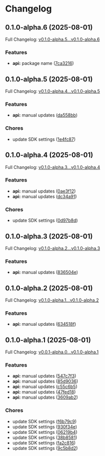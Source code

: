 # Changelog

## 0.1.0-alpha.6 (2025-08-01)

Full Changelog: [v0.1.0-alpha.5...v0.1.0-alpha.6](https://github.com/Orin-Labs/entities-python/compare/v0.1.0-alpha.5...v0.1.0-alpha.6)

### Features

* **api:** package name ([7ca3216](https://github.com/Orin-Labs/entities-python/commit/7ca3216f6305c1c79a1944ac6a6c2f2d9f72597c))

## 0.1.0-alpha.5 (2025-08-01)

Full Changelog: [v0.1.0-alpha.4...v0.1.0-alpha.5](https://github.com/Orin-Labs/entities-python/compare/v0.1.0-alpha.4...v0.1.0-alpha.5)

### Features

* **api:** manual updates ([da558bb](https://github.com/Orin-Labs/entities-python/commit/da558bb309455bd31042434b7b05a568b205c0eb))


### Chores

* update SDK settings ([1e4fc87](https://github.com/Orin-Labs/entities-python/commit/1e4fc876212389b86bddf98a0795b4f18b51aed0))

## 0.1.0-alpha.4 (2025-08-01)

Full Changelog: [v0.1.0-alpha.3...v0.1.0-alpha.4](https://github.com/Orin-Labs/entities-python/compare/v0.1.0-alpha.3...v0.1.0-alpha.4)

### Features

* **api:** manual updates ([0ae3f12](https://github.com/Orin-Labs/entities-python/commit/0ae3f1245803e45503c85c1ddd9c0045ce5859fd))
* **api:** manual updates ([dc34a91](https://github.com/Orin-Labs/entities-python/commit/dc34a91e3ed64e506f5474a946fe1ac913d9e5c9))


### Chores

* update SDK settings ([0d97b8d](https://github.com/Orin-Labs/entities-python/commit/0d97b8d1ef0cffa12026e23fe7a5596ffc38e1d3))

## 0.1.0-alpha.3 (2025-08-01)

Full Changelog: [v0.1.0-alpha.2...v0.1.0-alpha.3](https://github.com/Orin-Labs/entities-python/compare/v0.1.0-alpha.2...v0.1.0-alpha.3)

### Features

* **api:** manual updates ([836504e](https://github.com/Orin-Labs/entities-python/commit/836504ec55d9ac415f1a3b98e41d5b73d48afb79))

## 0.1.0-alpha.2 (2025-08-01)

Full Changelog: [v0.1.0-alpha.1...v0.1.0-alpha.2](https://github.com/Orin-Labs/entities-python/compare/v0.1.0-alpha.1...v0.1.0-alpha.2)

### Features

* **api:** manual updates ([634518f](https://github.com/Orin-Labs/entities-python/commit/634518f0c725db21dcb9d1121fb7fea5cda12298))

## 0.1.0-alpha.1 (2025-08-01)

Full Changelog: [v0.0.1-alpha.0...v0.1.0-alpha.1](https://github.com/Orin-Labs/entities-python/compare/v0.0.1-alpha.0...v0.1.0-alpha.1)

### Features

* **api:** manual updates ([547c7f3](https://github.com/Orin-Labs/entities-python/commit/547c7f398b5b4e62190c0105d2c8f8b7c87675d1))
* **api:** manual updates ([85d9036](https://github.com/Orin-Labs/entities-python/commit/85d9036a75b6fbd1be49d239894c06e233eb6b5b))
* **api:** manual updates ([c55c6b5](https://github.com/Orin-Labs/entities-python/commit/c55c6b5b53f41c8bfcee08c481eddc3d084a4ffe))
* **api:** manual updates ([47fed18](https://github.com/Orin-Labs/entities-python/commit/47fed1879a41c087db9f0ff6a95bd59762b6fb05))
* **api:** manual updates ([3609ab2](https://github.com/Orin-Labs/entities-python/commit/3609ab20c1874c7ff82e034097a81271684c0c4a))


### Chores

* update SDK settings ([f6b79c9](https://github.com/Orin-Labs/entities-python/commit/f6b79c9b55d233ba21594966d608a66a16631d64))
* update SDK settings ([930f34e](https://github.com/Orin-Labs/entities-python/commit/930f34e4c407727c0b2e3bf7f66725332c1f892d))
* update SDK settings ([06219b4](https://github.com/Orin-Labs/entities-python/commit/06219b47650d6187ff420a5b37ec1729f7c4cde2))
* update SDK settings ([38b8581](https://github.com/Orin-Labs/entities-python/commit/38b858183ccfcceacb83ddd58d3e90eb84f8ab8c))
* update SDK settings ([fa2c816](https://github.com/Orin-Labs/entities-python/commit/fa2c8161e53d50fe94d7dd1eb0fd9b5cd946f328))
* update SDK settings ([9c5b8d2](https://github.com/Orin-Labs/entities-python/commit/9c5b8d26f3dea4625e6ef66d496edcd6d4c48751))
